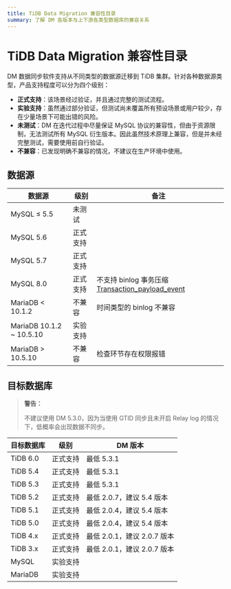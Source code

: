 ```yaml
---
title: TiDB Data Migration 兼容性目录
summary: 了解 DM 各版本与上下游各类型数据库的兼容关系
---
```


# TiDB Data Migration 兼容性目录

DM 数据同步软件支持从不同类型的数据源迁移到 TiDB 集群。针对各种数据源类型，产品支持程度可以分为四个级别：

- **正式支持**：该场景经过验证，并且通过完整的测试流程。
- **实验支持**：虽然通过部分验证，但测试尚未覆盖所有预设场景或用户较少，存在少量场景下可能出错的风险。
- **未测试**：DM 在迭代过程中尽量保证 MySQL 协议的兼容性，但由于资源限制，无法测试所有 MySQL 衍生版本。因此虽然技术原理上兼容，但是并未经完整测试，需要使用前自行验证。
- **不兼容**：已发现明确不兼容的情况，不建议在生产环境中使用。

## 数据源

|数据源|级别|备注|
|-|-|-|
|MySQL ≤ 5.5|未测试|
|MySQL 5.6|正式支持||
|MySQL 5.7|正式支持||
|MySQL 8.0|正式支持|不支持 binlog 事务压缩 [Transaction_payload_event](https://dev.mysql.com/doc/refman/8.0/en/binary-log-transaction-compression.html)|
|MariaDB < 10.1.2|不兼容|时间类型的 binlog 不兼容|
|MariaDB 10.1.2 ~ 10.5.10|实验支持||
|MariaDB > 10.5.10|不兼容|检查环节存在权限报错|

## 目标数据库

> **警告：**
>
> 不建议使用 DM 5.3.0，因为当使用 GTID 同步且未开启 Relay log 的情况下，低概率会出现数据不同步。

|目标数据库|级别|DM 版本|
|-|-|-|
|TiDB 6.0|正式支持|最低 5.3.1|
|TiDB 5.4|正式支持|最低 5.3.1|
|TiDB 5.3|正式支持|最低 5.3.1|
|TiDB 5.2|正式支持|最低 2.0.7，建议 5.4 版本|
|TiDB 5.1|正式支持|最低 2.0.4，建议 5.4 版本|
|TiDB 5.0|正式支持|最低 2.0.4，建议 5.4 版本|
|TiDB 4.x|正式支持|最低 2.0.1，建议 2.0.7 版本|
|TiDB 3.x|正式支持|最低 2.0.1，建议 2.0.7 版本|
|MySQL|实验支持||
|MariaDB|实验支持||
